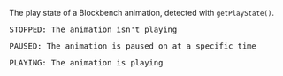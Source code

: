 The play state of a Blockbench animation, detected with <code>getPlayState()</code>.

<pre>STOPPED: The animation isn't playing</pre>

<pre>PAUSED: The animation is paused on at a specific time</pre>

<pre>PLAYING: The animation is playing</pre>

